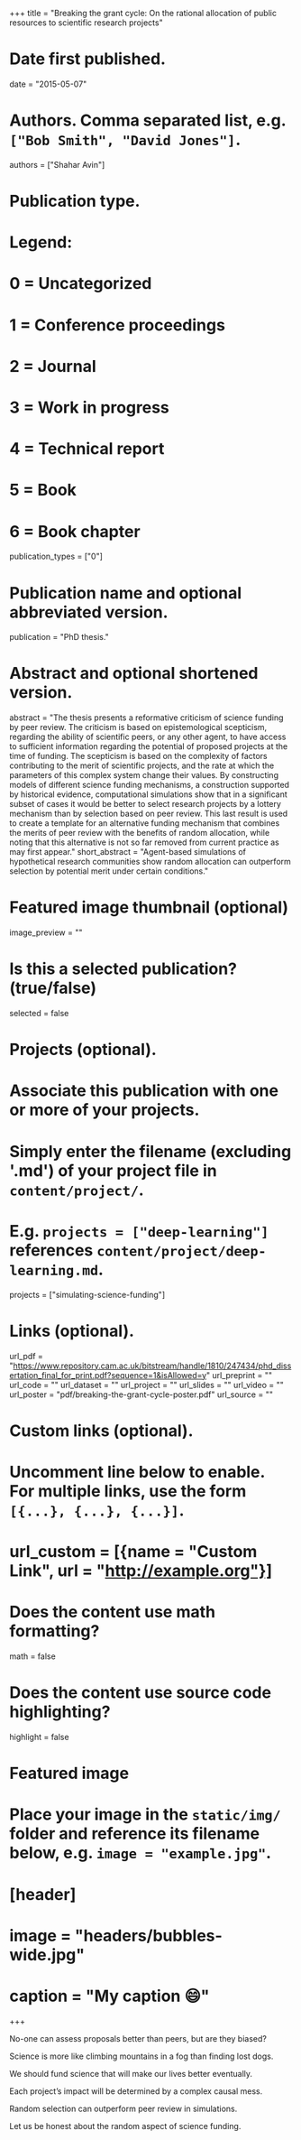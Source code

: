 +++
title = "Breaking the grant cycle: On the rational allocation of public resources to scientific research projects"

# Date first published.
date = "2015-05-07"

# Authors. Comma separated list, e.g. `["Bob Smith", "David Jones"]`.
authors = ["Shahar Avin"]

# Publication type.
# Legend:
# 0 = Uncategorized
# 1 = Conference proceedings
# 2 = Journal
# 3 = Work in progress
# 4 = Technical report
# 5 = Book
# 6 = Book chapter
publication_types = ["0"]

# Publication name and optional abbreviated version.
publication = "PhD thesis."

# Abstract and optional shortened version.
abstract = "The thesis presents a reformative criticism of science funding by peer review. The criticism is based on epistemological scepticism, regarding the ability of scientific peers, or any other agent, to have access to sufficient information regarding the potential of proposed projects at the time of funding. The scepticism is based on the complexity of factors contributing to the merit of scientific projects, and the rate at which the parameters of this complex system change their values. By constructing models of different science funding mechanisms, a construction supported by historical evidence, computational simulations show that in a significant subset of cases it would be better to select research projects by a lottery mechanism than by selection based on peer review. This last result is used to create a template for an alternative funding mechanism that combines the merits of peer review with the benefits of random allocation, while noting that this alternative is not so far removed from current practice as may first appear."
short_abstract = "Agent-based simulations of hypothetical research communities show random allocation can outperform selection by potential merit under certain conditions."

# Featured image thumbnail (optional)
image_preview = ""

# Is this a selected publication? (true/false)
selected = false

# Projects (optional).
#   Associate this publication with one or more of your projects.
#   Simply enter the filename (excluding '.md') of your project file in `content/project/`.
#   E.g. `projects = ["deep-learning"]` references `content/project/deep-learning.md`.
projects = ["simulating-science-funding"]

# Links (optional).
url_pdf = "https://www.repository.cam.ac.uk/bitstream/handle/1810/247434/phd_dissertation_final_for_print.pdf?sequence=1&isAllowed=y"
url_preprint = ""
url_code = ""
url_dataset = ""
url_project = ""
url_slides = ""
url_video = ""
url_poster = "pdf/breaking-the-grant-cycle-poster.pdf"
url_source = ""

# Custom links (optional).
#   Uncomment line below to enable. For multiple links, use the form `[{...}, {...}, {...}]`.
# url_custom = [{name = "Custom Link", url = "http://example.org"}]

# Does the content use math formatting?
math = false

# Does the content use source code highlighting?
highlight = false

# Featured image
# Place your image in the `static/img/` folder and reference its filename below, e.g. `image = "example.jpg"`.
# [header]
# image = "headers/bubbles-wide.jpg"
# caption = "My caption 😄"

+++

No-one can assess
proposals better than peers,
but are they biased?

Science is more like
climbing mountains in a fog
than finding lost dogs.

We should fund science
that will make our lives better
eventually.

Each project’s impact
will be determined by a
complex causal mess.

Random selection
can outperform peer review
in simulations.

Let us be honest
about the random aspect
of science funding.
